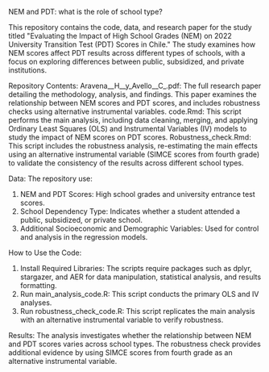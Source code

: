NEM and PDT: what is the role of school type?

This repository contains the code, data, and research paper for the study titled "Evaluating the Impact of High School Grades (NEM) on 2022 University Transition Test (PDT) Scores in Chile." The study examines how NEM scores affect PDT results across different types of schools, with a focus on exploring differences between public, subsidized, and private institutions.

Repository Contents:
Aravena__H__y_Avello__C_.pdf: The full research paper detailing the methodology, analysis, and findings. This paper examines the relationship between NEM scores and PDT scores, and includes robustness checks using alternative instrumental variables.
code.Rmd: This script performs the main analysis, including data cleaning, merging, and applying Ordinary Least Squares (OLS) and Instrumental Variables (IV) models to study the impact of NEM scores on PDT scores.
Robustness_check.Rmd: This script includes the robustness analysis, re-estimating the main effects using an alternative instrumental variable (SIMCE scores from fourth grade) to validate the consistency of the results across different school types.

Data:
The repository use:
1. NEM and PDT Scores: High school grades and university entrance test scores.
2. School Dependency Type: Indicates whether a student attended a public, subsidized, or private school.
3. Additional Socioeconomic and Demographic Variables: Used for control and analysis in the regression models.

How to Use the Code:
1. Install Required Libraries: The scripts require packages such as dplyr, stargazer, and AER for data manipulation, statistical analysis, and results formatting.
2. Run main_analysis_code.R: This script conducts the primary OLS and IV analyses.
3. Run robustness_check_code.R: This script replicates the main analysis with an alternative instrumental variable to verify robustness.

Results:
The analysis investigates whether the relationship between NEM and PDT scores varies across school types. The robustness check provides additional evidence by using SIMCE scores from fourth grade as an alternative instrumental variable.
